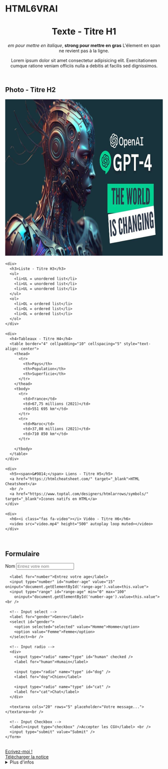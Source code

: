 # HTML6VRAI
<!DOCTYPE html>
<html lang="fr">

<head>
  <meta charset="UTF-8" />
  <meta name="viewport" content="width=device-width, initial-scale=1.0" />
  <!-- Le titre de la page  -->
  <title>Cours HTML</title>
  <!-- Icone de l'onglet -->
  <link rel="shortcut icon" href="html-logo.png" />
  <link rel="stylesheet" href="https://use.fontawesome.com/releases/v5.8.2/css/all.css" />
</head>

<body>
  <header>
    <h1>Texte - Titre H1</h1>
    <p>
      <em>em pour mettre en italique</em>,
      <strong>strong pour mettre en gras</strong>
      <span>L'élement en span ne revient pas à la ligne</span>.
    </p>
    <p>
      Lorem ipsum dolor sit amet consectetur adipisicing elit. Exercitationem
      cumque ratione veniam officiis nulla a debitis at facilis sed
      dignissimos.
    </p>
  </header>

  <section>
    <div>
      <h2>Photo - Titre H2</h2>
      <img src="./img-1.jpg" alt="image-arbre" height="500" />
    </div>

    <div>
      <h3>Liste - Titre H3</h3>
      <ul>
        <li>UL = unordered list</li>
        <li>UL = unordered list</li>
        <li>UL = unordered list</li>
      </ul>
      <ol>
        <li>OL = ordered list</li>
        <li>OL = ordered list</li>
        <li>OL = ordered list</li>
      </ol>
    </div>

    <div>
      <h4>Tableaux - Titre H4</h4>
      <table border="4" cellpadding="10" cellspacing="5" style="text-align: center">
        <thead>
          <tr>
            <th>Pays</th>
            <th>Population</th>
            <th>Superficie</th>
          </tr>
        </thead>
        <tbody>
          <tr>
            <td>France</td> 
            <td>67,75 millions (2021)</td>
            <td>551 695 km²</td>
          </tr>
          <tr>
            <td>Maroc</td>
            <td>37,08 millions (2021)</td>
            <td>710 850 km²</td>
          </tr>            
          
        </tbody>
      </table>
    </div>

    <div>
      <h5><span>&#9814;</span> Liens - Titre H5</h5>
      <a href="https://htmlcheatsheet.com/" target="_blank">HTML Cheatsheet</a>
      <br />
      <a href="https://www.toptal.com/designers/htmlarrows/symbols/" target="_blank">Icones natifs en HTML</a>
    </div>

    <div>
      <h6><i class="fas fa-video"></i> Vidéo - Titre H6</h6>
      <video src="video.mp4" height="500" autoplay loop muted></video>
    </div>
  </section>
  <br />
  <!-- Formulaires en HTML -->
  <section>
    <h2>Formulaire</h2>
    <form action="/action.php" method="post">
      <label for="name">Nom</label>
      <input id="name" type="text" placeholder="Entrez votre nom" /><br />

      <label for="number">Entrez votre age</label>
      <input type="number" id="number-age" value="15" oninput="document.getElementById('range-age').value=this.value">
      <input type="range" id="range-age" min="0" max="100"
        oninput="document.getElementById('number-age').value=this.value"><br />

      <!-- Input select -->
      <label for="gender">Genre</label>
      <select id="gender">
        <option selected="selected" value="Homme">Homme</option>
        <option value="Femme">Femme</option>
      </select><br />

      <!-- Input radio -->
      <div>
        <input type="radio" name="type" id="human" checked />
        <label for="human">Humain</label>

        <input type="radio" name="type" id="dog" />
        <label for="dog">Chien</label>

        <input type="radio" name="type" id="cat" />
        <label for="cat">Chat</label>
      </div>

      <textarea cols="20" rows="5" placeholder="Votre message..."></textarea><br />

      <!-- Input Checkbox -->
      <label><input type="checkbox" />Accepter les CGV</label> <br />
      <input type="submit" value="Submit" />
    </form>
  </section>
  <br />
  <!-- Mail & envoi de fichiers -->
  <footer>
    <a href="mailto:fs@gmail.com">Ecrivez-moi !</a>
    <br />
    <a href="notice.txt" download="nom-du-fichier">Télécharger la notice</a>
    <details>
      <summary>Plus d'infos</summary>
      <p>
        Lorem ipsum dolor, sit amet consectetur adipisicing elit. Harum,
        repellendus.
      </p>
    </details>
  </footer>
</body>

</html>
